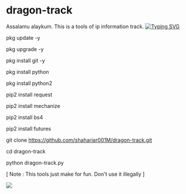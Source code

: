 # dragon-track
Assalamu alaykum.  This is a tools of ip information track.
[![Typing SVG](https://readme-typing-svg.demolab.com?font=Fira+Code&pause=1000&color=611FF7&width=435&lines=Assalamu+Alaykum%F0%9F%8C%BA;DR4G0N+IP+Tracker+Tools%F0%9F%92%9A;Follow+My+GitHub+and+Facebook+Profile%F0%9F%A5%B0;Thank+You+Everyone%E2%9D%A4%EF%B8%8F)](https://git.io/typing-svg)

pkg update -y

pkg upgrade -y

pkg install git -y

pkg install python

pkg install python2

pip2 install request

pip2 install mechanize

pip2 install bs4

pip2 install futures

git clone https://github.com/shahariar001M/dragon-track.git

cd dragon-track

python dragon-track.py

[ Note : This tools just make for fun. Don't use it illegally ]

<img src="https://l.top4top.io/p_2640stx030.jpg">
